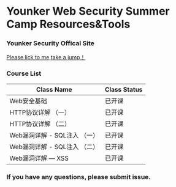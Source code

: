 # Younker Web Security Summer Camp Resources&Tools
### Younker Security Offical Site
[Please lick to me,take a jump！](https://app8sjskoei9465.pc.xiaoe-tech.com/index)
### Course List
Class Name | Class Status
-|-|
Web安全基础|已开课
HTTP协议详解 （一）|已开课
HTTP协议详解 （二）|已开课
Web漏洞详解 - SQL注入 （一）|已开课
Web漏洞详解 - SQL注入 （二）|已开课
Web漏洞详解 — XSS |已开课

### If you have any questions, please submit issue.
